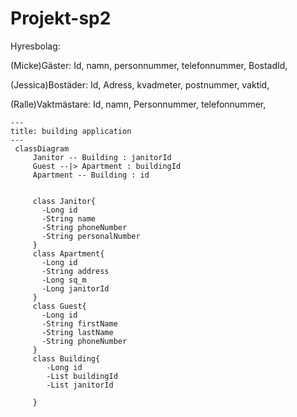 ﻿# Projekt-sp2

Hyresbolag:

(Micke)Gäster:
Id,
namn,
personnummer,
telefonnummer,
BostadId,

(Jessica)Bostäder:
Id,
Adress,
kvadmeter,
postnummer,
vaktid,

(Ralle)Vaktmästare:
Id,
namn,
Personnummer,
telefonnummer,


```mermaid
---
title: building application
---
 classDiagram
     Janitor -- Building : janitorId
     Guest --|> Apartment : buildingId
     Apartment -- Building : id


     class Janitor{
       -Long id
       -String name
       -String phoneNumber  
       -String personalNumber
     }
     class Apartment{
       -Long id
       -String address
       -Long sq_m
       -Long janitorId
     }
     class Guest{
       -Long id  
       -String firstName
       -String lastName
       -String phoneNumber  
     }
     class Building{
        -Long id
        -List buildingId
        -List janitorId

     }